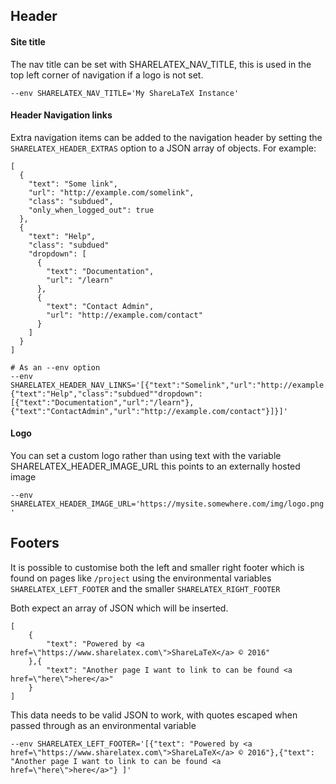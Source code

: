 ## Header

#### Site title

The nav title can be set with SHARELATEX_NAV_TITLE, this is used in the top left corner of navigation if a logo is not set.

```
--env SHARELATEX_NAV_TITLE='My ShareLaTeX Instance'
```

#### Header Navigation links

Extra navigation items can be added to the navigation header by setting the `SHARELATEX_HEADER_EXTRAS` option to a JSON array of objects. For example:

    [
      {
        "text": "Some link",
        "url": "http://example.com/somelink",
        "class": "subdued",
        "only_when_logged_out": true
      },
      {
        "text": "Help",
        "class": "subdued"
        "dropdown": [
          {
            "text": "Documentation",
            "url": "/learn"
          },
          {
            "text": "Contact Admin",
            "url": "http://example.com/contact"
          }
        ]
      }
    ]

    # As an --env option
    --env SHARELATEX_HEADER_NAV_LINKS='[{"text":"Somelink","url":"http://example.com/somelink","class":"subdued","only_when_logged_out":true},{"text":"Help","class":"subdued""dropdown":[{"text":"Documentation","url":"/learn"},{"text":"ContactAdmin","url":"http://example.com/contact"}]}]'


#### Logo
You can set a custom logo rather than using text with the variable SHARELATEX_HEADER_IMAGE_URL this points to an externally hosted image

`
--env SHARELATEX_HEADER_IMAGE_URL='https://mysite.somewhere.com/img/logo.png'
`


## Footers

It is possible to customise both the left and smaller right footer which is found on pages like `/project` using the environmental variables `SHARELATEX_LEFT_FOOTER` and the smaller `SHARELATEX_RIGHT_FOOTER`

Both expect an array of JSON which will be inserted.

	[
		{
			"text": "Powered by <a href=\"https://www.sharelatex.com\">ShareLaTeX</a> © 2016"
		},{
			"text": "Another page I want to link to can be found <a href=\"here\">here</a>"
		}
	]

This data needs to be valid JSON to work, with quotes escaped when passed through as an environmental variable


`--env SHARELATEX_LEFT_FOOTER='[{"text": "Powered by <a href=\"https://www.sharelatex.com\">ShareLaTeX</a> © 2016"},{"text": "Another page I want to link to can be found <a href=\"here\">here</a>"} ]'`




